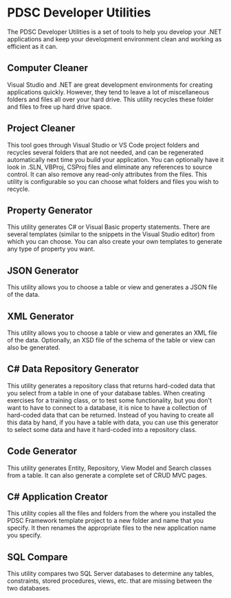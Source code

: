 # PDSC Developer Utilities
 The PDSC Developer Utilities is a set of tools to help you develop your .NET applications and keep your development environment clean and working as efficient as it can.

## Computer Cleaner
Visual Studio and .NET are great development environments for creating applications quickly. However, they tend to leave a lot of miscellaneous folders and files all over your hard drive. This utility recycles these folder and files to free up hard drive space.

## Project Cleaner
This tool goes through Visual Studio or VS Code project folders and recycles several folders that are not needed, and can be regenerated automatically next time you build your application. You can optionally have it look in .SLN, VBProj, CSProj files and eliminate any references to source control. It can also remove any read-only attributes from the files. This utility is configurable so you can choose what folders and files you wish to recycle.

## Property Generator
This utility generates C# or Visual Basic property statements. There are several templates (similar to the snippets in the Visual Studio editor) from which you can choose. You can also create your own templates to generate any type of property you want.

## JSON Generator
This utility allows you to choose a table or view and generates a JSON file of the data.

## XML Generator
This utility allows you to choose a table or view and generates an XML file of the data. Optionally, an XSD file of the schema of the table or view can also be generated.

## C# Data Repository Generator
This utility generates a repository class that returns hard-coded data that you select from a table in one of your database tables. When creating exercises for a training class, or to test some functionality, but you don't want to have to connect to a database, it is nice to have a collection of hard-coded data that can be returned. Instead of you having to create all this data by hand, if you have a table with data, you can use this generator to select some data and have it hard-coded into a repository class.

## Code Generator
This utility generates Entity, Repository, View Model and Search classes from a table. It can also generate a complete set of CRUD MVC pages.

## C# Application Creator
This utility copies all the files and folders from the where you installed the PDSC Framework template project to a new folder and name that you specify. It then renames the appropriate files to the new application name you specify.

## SQL Compare
This utility compares two SQL Server databases to determine any tables, constraints, stored procedures, views, etc. that are missing between the two databases.